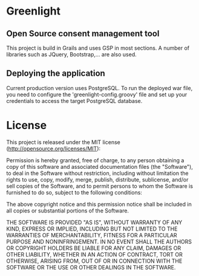 Greenlight 
=======


Open Source consent management tool
------------
This project is build in Grails and uses GSP in most sections.
A number of libraries such as JQuery, Bootstrap,... are also used.



## Deploying the application
Current production version uses PostgreSQL. 
To run the deployed war file, you need to configure the 'greenlight-config.groovy' file and set up your credentials to access the target PostgreSQL database.



# License

This project is released under the MIT license (http://opensource.org/licenses/MIT):

Permission is hereby granted, free of charge, to any person obtaining a copy
of this software and associated documentation files (the "Software"), to deal
in the Software without restriction, including without limitation the rights
to use, copy, modify, merge, publish, distribute, sublicense, and/or sell
copies of the Software, and to permit persons to whom the Software is
furnished to do so, subject to the following conditions:

The above copyright notice and this permission notice shall be included in
all copies or substantial portions of the Software.

THE SOFTWARE IS PROVIDED "AS IS", WITHOUT WARRANTY OF ANY KIND, EXPRESS OR
IMPLIED, INCLUDING BUT NOT LIMITED TO THE WARRANTIES OF MERCHANTABILITY,
FITNESS FOR A PARTICULAR PURPOSE AND NONINFRINGEMENT. IN NO EVENT SHALL THE
AUTHORS OR COPYRIGHT HOLDERS BE LIABLE FOR ANY CLAIM, DAMAGES OR OTHER
LIABILITY, WHETHER IN AN ACTION OF CONTRACT, TORT OR OTHERWISE, ARISING FROM,
OUT OF OR IN CONNECTION WITH THE SOFTWARE OR THE USE OR OTHER DEALINGS IN
THE SOFTWARE.







